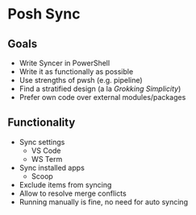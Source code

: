 # Posh Sync

## Goals

- Write Syncer in PowerShell
- Write it as functionally as possible
- Use strengths of pwsh (e.g. pipeline)
- Find a stratified design (a la _Grokking Simplicity_)
- Prefer own code over external modules/packages

## Functionality

- Sync settings
  - VS Code
  - WS Term
- Sync installed apps
  - Scoop
- Exclude items from syncing
- Allow to resolve merge conflicts
- Running manually is fine, no need for auto syncing